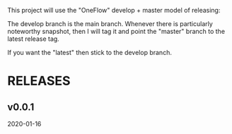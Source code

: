 This project will use the "OneFlow" develop + master model of releasing:

The develop branch is the main branch. Whenever there is particularly noteworthy snapshot, then I will tag it and point the "master" branch to the latest release tag.

If you want the "latest" then stick to the develop branch.

# RELEASES

## v0.0.1

2020-01-16
